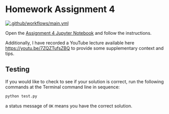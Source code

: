 # Homework Assignment 4

[![.github/workflows/main.yml](https://github.com/PGE323M/assignment4-solution/actions/workflows/main.yml/badge.svg)](https://github.com/PGE323M/assignment4/actions/workflows/main.yml)

Open the [Assignment 4 Jupyter Notebook](assignment4.ipynb) and follow the instructions.

Additionally, I have recorded a YouTube lecture available here https://youtu.be/7ZQZTufsZBQ to provide some supplementary context and tips.

## Testing

If you would like to check to see if your solution is correct, run the following commands at the Terminal command line in sequence:

```bash
python test.py
```

a status message of `OK` means you have the correct solution.
